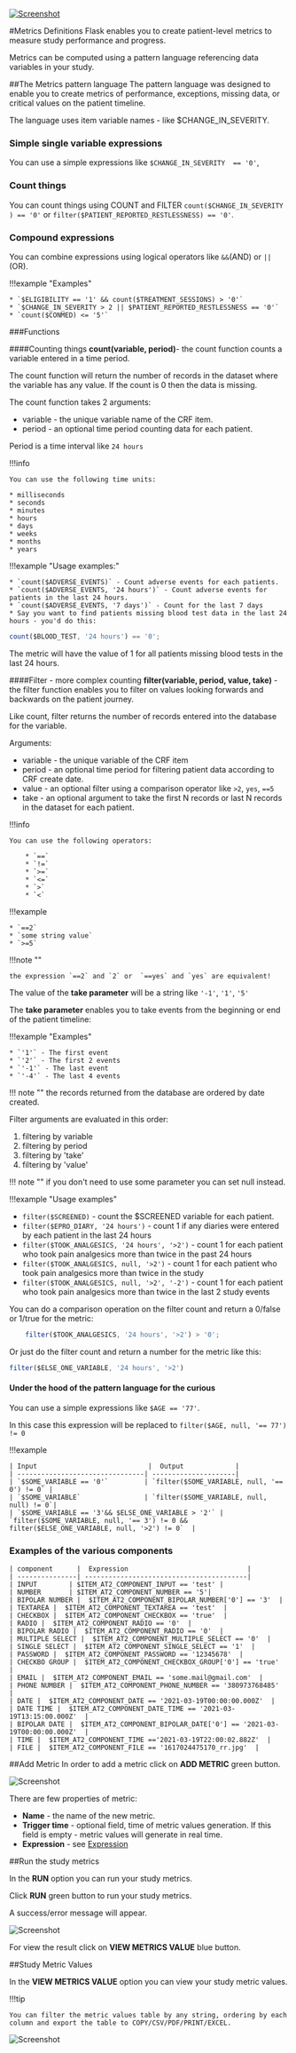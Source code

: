 <a href="https://www.flaskdata.io">![Screenshot](img/flaskdata_logo.PNG)</a>

#Metrics Definitions
Flask enables you to create patient-level metrics to measure study performance and progress.

Metrics can be computed using a pattern language referencing data variables in your study.

##The Metrics pattern language
The pattern language was designed to enable you to create metrics of performance, exceptions, missing data, or critical values on the patient timeline.

The language uses item variable names - like $CHANGE_IN_SEVERITY.

### Simple single variable expressions
You can use a simple expressions like `$CHANGE_IN_SEVERITY  == '0'`,

### Count things
You can count things using COUNT and FILTER `count($CHANGE_IN_SEVERITY ) == '0'` or `filter($PATIENT_REPORTED_RESTLESSNESS) == '0'`.

### Compound expressions
You can combine  expressions using logical operators like `&&`(AND) or `||`(OR).

!!!example "Examples"

    * `$ELIGIBILITY == '1' && count($TREATMENT_SESSIONS) > '0'`
    * `$CHANGE_IN_SEVERITY > 2 || $PATIENT_REPORTED_RESTLESSNESS == '0'`
    * `count($CONMED) <= '5'`

###Functions

####Counting things
**count(variable, period)**- the count function counts a variable entered in a time period.

The count function will return the number of records in the dataset where the variable has any value.
If the count is 0 then the data is missing.

The count function takes 2 arguments:

* variable - the unique variable name of the CRF item.
* period - an optional time period counting data for each patient.

Period is a time interval like `24 hours`

!!!info

    You can use the following time units:

    * milliseconds
    * seconds
    * minutes
    * hours
    * days
    * weeks
    * months
    * years

!!!example "Usage examples:"

    * `count($ADVERSE_EVENTS)` - Count adverse events for each patients.
    * `count($ADVERSE_EVENTS, '24 hours')` - Count adverse events for patients in the last 24 hours.
    * `count($ADVERSE_EVENTS, '7 days')` - Count for the last 7 days
    * Say you want to find patients missing blood test data in the last 24 hours - you'd do this:    

```JavaScript
count($BLOOD_TEST, '24 hours') == '0';
```

The metric will have the value of 1 for all patients missing blood tests in the last 24 hours.

####Filter - more complex counting
**filter(variable, period, value, take)** - the filter function enables you to filter on values looking forwards and backwards
on the patient journey.

Like count, filter returns the number of records entered into the database for the variable.

Arguments:

* variable - the unique variable of the CRF item
* period - an optional time period for filtering patient data according to CRF create date.
* value - an optional filter using a comparison operator like `>2`, `yes`, `==5`
* take -  an optional argument to take the first N records or last N records in the dataset for each patient.

!!!info

    You can use the following operators:
    
        * `==`
        * `!=`
        * `>=`
        * `<=`
        * `>`
        * `<`

!!!example

    * `==2`
    * `some string value`
    * `>=5`

!!!note ""

    the expression `==2` and `2` or  `==yes` and `yes` are equivalent!

The value of the **take parameter** will be a string  like `'-1'`, `'1'`, `'5'`

The **take parameter** enables you to take events from the beginning or end of the patient timeline:

!!!example "Examples"

    * `'1'` - The first event
    * `'2'` - The first 2 events
    * `'-1'` - The last event
    * `'-4'` - The last 4 events

!!! note ""
the records returned from the database are ordered by date created.

Filter arguments are evaluated in this order:

1. filtering by variable
2. filtering by period
3. filtering by 'take'
4. filtering by 'value'


!!! note ""
if you don't need to use some parameter you can set null instead.

!!!example "Usage examples"

* `filter($SCREENED)` -  count the  $SCREENED variable for each patient.
* `filter($EPRO_DIARY, '24 hours')` - count 1 if any diaries were entered by each patient in the last 24 hours
* `filter($TOOK_ANALGESICS, '24 hours', '>2')` -  count 1 for each patient who took pain analgesics more than twice in the past 24 hours
* `filter($TOOK_ANALGESICS, null, '>2')` - count 1 for each patient who took pain analgesics more than twice in the study
* `filter($TOOK_ANALGESICS, null, '>2', '-2')` - count 1 for each patient who took pain analgesics more than twice in the last 2 study events

You can do a comparison operation on the filter count and return a 0/false or 1/true for the metric:

```JavaScript
    filter($TOOK_ANALGESICS, '24 hours', '>2') > '0';
```

Or just do the filter count and return a number for the metric like this:

```JavaScript
filter($ELSE_ONE_VARIABLE, '24 hours', '>2')
```

#### Under the hood of the pattern language for the curious
You can use a simple expressions like `$AGE == '77'`.

In this case this expression will be replaced to `filter($AGE, null, '== 77') != 0`

!!!example

    | Input                            |  Output             |
    | --------------------------------| ---------------------|
    | `$SOME_VARIABLE == '0'`         | `filter($SOME_VARIABLE, null, '== 0') != 0` |
    | `$SOME_VARIABLE`                | `filter($SOME_VARIABLE, null, null) != 0`|
    | `$SOME_VARIABLE == '3'&& $ELSE_ONE_VARIABLE > '2'` |  `filter($SOME_VARIABLE, null, '== 3') != 0 && filter($ELSE_ONE_VARIABLE, null, '>2') != 0`  |

### Examples of the various components

    | component      |  Expression                              |
    | ---------------| -----------------------------------------|
    | INPUT        | $ITEM_AT2_COMPONENT_INPUT == 'test' |
    | NUMBER       | $ITEM_AT2_COMPONENT_NUMBER == '5'|
    | BIPOLAR NUMBER |  $ITEM_AT2_COMPONENT_BIPOLAR_NUMBER['0'] == '3'  |
    | TEXTAREA |  $ITEM_AT2_COMPONENT_TEXTAREA == 'test'  |
    | CHECKBOX |  $ITEM_AT2_COMPONENT_CHECKBOX == 'true'  |
    | RADIO |  $ITEM_AT2_COMPONENT_RADIO == '0'  |
    | BIPOLAR RADIO |  $ITEM_AT2_COMPONENT_RADIO == '0'  |
    | MULTIPLE SELECT |  $ITEM_AT2_COMPONENT_MULTIPLE_SELECT == '0'  |
    | SINGLE SELECT |  $ITEM_AT2_COMPONENT_SINGLE_SELECT == '1'  |
    | PASSWORD |  $ITEM_AT2_COMPONENT_PASSWORD == '12345678'  |
    | CHECKBO GROUP |  $ITEM_AT2_COMPONENT_CHECKBOX_GROUP['0'] == 'true'  |
    | EMAIL |  $ITEM_AT2_COMPONENT_EMAIL == 'some.mail@gmail.com'  |
    | PHONE NUMBER |  $ITEM_AT2_COMPONENT_PHONE_NUMBER == '380973768485'  |
    | DATE |  $ITEM_AT2_COMPONENT_DATE == '2021-03-19T00:00:00.000Z'  |
    | DATE TIME |  $ITEM_AT2_COMPONENT_DATE_TIME == '2021-03-19T13:15:00.000Z'  |
    | BIPOLAR DATE |  $ITEM_AT2_COMPONENT_BIPOLAR_DATE['0'] == '2021-03-19T00:00:00.000Z'  |
    | TIME |  $ITEM_AT2_COMPONENT_TIME =='2021-03-19T22:00:02.882Z'  |
    | FILE |  $ITEM_AT2_COMPONENT_FILE == '1617024475170_rr.jpg'  |

##Add Metric
In order to add a metric click on **ADD METRIC** green button.

![Screenshot](img/metrics/metrics_add_metric.PNG)

There are few properties of metric:

* **Name** - the name of the new metric.
* **Trigger time** - optional field, time of metric values generation. If this field is empty - metric values will generate in real time.
* **Expression** - see [Expression](manage_metrics.md#the-metrics-pattern-language)

##Run the study metrics

In the **RUN** option you can run your study metrics.

Click **RUN** green button to run your study metrics.

A success/error message will appear.

![Screenshot](img/metrics/metrics_run.PNG)

For view the result click on **VIEW METRICS VALUE** blue button.

##Study Metric Values

In the **VIEW METRICS VALUE** option you can view your study metric values.

!!!tip

    You can filter the metric values table by any string, ordering by each column and export the table to COPY/CSV/PDF/PRINT/EXCEL.

![Screenshot](img/metrics/metrics_metric_values.PNG)






